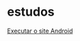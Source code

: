 # estudos
 <a href="https://rafadevweb.github.io/estudos/modelo%20de%20site%20desafio/pacote-projeto-d010/androidsite.html"> Executar o site Android </a>

